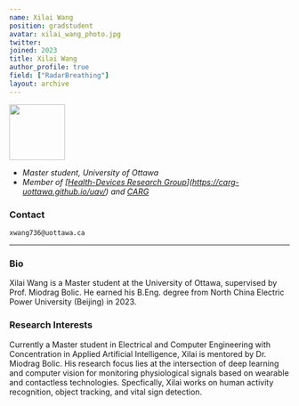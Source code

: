 ```yaml
---
name: Xilai Wang
position: gradstudent
avatar: xilai_wang_photo.jpg
twitter:
joined: 2023
title: Xilai Wang
author_profile: true
field: ["RadarBreathing"]
layout: archive
---
```


<img  width="100"  src="{{site.baseurl}}/images/people/{{page.avatar}}"  data-action="zoom">

-  _Master student, University of Ottawa_<br>
-  _Member of [[Health-Devices Research Group](https://carg-uottawa.github.io/health-devices/)](https://carg-uottawa.github.io/uav/) and [CARG](https://carg-uottawa.github.io/)_


### Contact

<i  class="fa fa-envelope-o"></i> `xwang736@uottawa.ca`<br>

<hr>

### Bio

Xilai Wang is a Master student at the University of Ottawa, supervised by Prof. Miodrag Bolic. He earned his B.Eng. degree from North China Electric Power University (Beijing) in 2023.

### Research Interests

Currently a Master student in Electrical and Computer Engineering with Concentration in Applied Artificial Intelligence, Xilai is mentored by Dr. Miodrag Bolic. His research focus lies at the intersection of deep learning and computer vision for monitoring physiological signals based on wearable and contactless technologies. Specfically, Xilai works on human activity recognition, object tracking, and vital sign detection.
